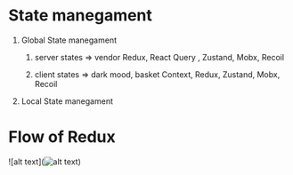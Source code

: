# State manegament

1. Global State manegament

   1. server states => vendor
      Redux, React Query , Zustand, Mobx, Recoil

   2. client states => dark mood, basket
      Context, Redux, Zustand, Mobx, Recoil

1. Local State manegament

# Flow of Redux
![alt text](![alt text](https://redux.js.org/assets/images/ReduxDataFlowDiagram-49fa8c3968371d9ef6f2a1486bd40a26.gif))
